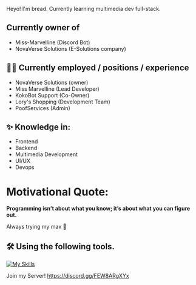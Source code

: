 Heyo! I'm bread.
Currently learning multimedia dev full-stack.

## Currently owner of 
* Miss-Marvelline (Discord Bot)
* NovaVerse Solutions (E-Solutions company)

## 👨‍💼 Currently employed / positions / experience
* NovaVerse Solutions (owner)
* Miss Marvelline (Lead Developer)
* KokoBot Support (Co-Owner)
* Lory's Shopping (Development Team)
* PoofServices (Admin)

## ✨ Knowledge in:
* Frontend
* Backend
* Multimedia Development
* UI/UX
* Devops

# Motivational Quote:
**Programming isn’t about what you know; it’s about what you can figure out.**

Always trying my max 💪

## 🛠️ Using the following tools.
[![My Skills](https://skillicons.dev/icons?i=github,gitlab,robloxstudio,blender,css,html,discord,git,ai,ps,js,vscode,obsidian,ts,figma,xd,discordjs,mongodb,react,npm,vim,vercel,bash,windows,apple,linux,arch,vim&theme=dark)](https://skillicons.dev)

Join my Server!
https://discord.gg/FEW8ARgXYx
